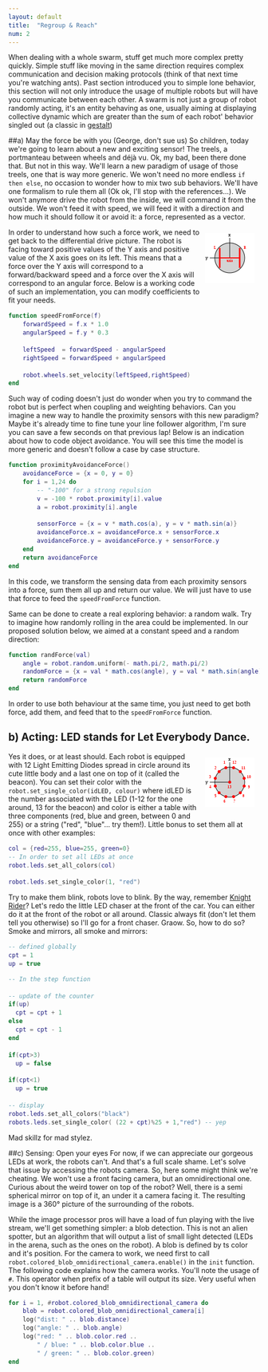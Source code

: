 ```yaml
---
layout: default
title:  "Regroup & Reach"
num: 2
---
```


When dealing with a whole swarm, stuff get much more complex pretty quickly. Simple stuff like moving in the same direction requires complex communication and decision making protocols (think of that next time you're watching ants). Past section introduced you to simple lone behavior, this section will not only introduce the usage of multiple robots but will have you communicate between each other. A swarm is not just a group of robot randomly acting, it's an entity behaving as one, usually aiming at displaying collective dynamic which are greater than the sum of each robot' behavior singled out (a classic in [gestalt](https://en.wikipedia.org/wiki/Gestalt_psychology))

##a) May the force be with you (George, don't sue us)
So children, today we're going to learn about a new and exciting sensor! The treels, a portmanteau between wheels and déjà vu. Ok, my bad, been there done that. But not in this way. We'll learn a new paradigm of usage of those treels, one that is way more generic. We won't need no more endless `if then else`, no occasion to wonder how to mix two sub behaviors. We'll have one formalism to rule them all (Ok ok, I'll stop with the references...). We won't anymore drive the robot from the inside, we will command it from the outside. We won't feed it with speed, we will feed it with a direction and how much it should follow it or avoid it: a force, represented as a vector.

<img src="./assets/robot_wheels.png" alt="picture of the differential drive" style="float:right; margin:10px;">

In order to understand how such a force work, we need to get back to the differential drive picture. The robot is facing toward positive values of the Y axis and positive value of the X axis goes on its left. This means that a force over the Y axis will correspond to a forward/backward speed and a force over the X axis will correspond to an angular force. Below is a working code of such an implementation, you can modify coefficients to fit your needs.

```lua
function speedFromForce(f)
    forwardSpeed = f.x * 1.0
    angularSpeed = f.y * 0.3

    leftSpeed  = forwardSpeed - angularSpeed
    rightSpeed = forwardSpeed + angularSpeed

    robot.wheels.set_velocity(leftSpeed,rightSpeed)
end
```

Such way of coding doesn't just do wonder when you try to command the robot but is perfect when coupling and weighting behaviors. Can you imagine a new way to handle the proximity sensors with this new paradigm? Maybe it's already time to fine tune your line follower algorithm, I'm sure you can save a few seconds on that previous lap! Below is an indication about how to code object avoidance. You will see this time the model is more generic and doesn't follow a case by case structure.

```lua
function proximityAvoidanceForce()
    avoidanceForce = {x = 0, y = 0}
    for i = 1,24 do
        -- "-100" for a strong repulsion 
        v = -100 * robot.proximity[i].value 
        a = robot.proximity[i].angle

        sensorForce = {x = v * math.cos(a), y = v * math.sin(a)}
        avoidanceForce.x = avoidanceForce.x + sensorForce.x
        avoidanceForce.y = avoidanceForce.y + sensorForce.y
    end
    return avoidanceForce
end
```

In this code, we transform the sensing data from each proximity sensors into a force, sum them all up and return our value. We will just have to use that force to feed the `speedFromForce` function.

Same can be done to create a real exploring behavior: a random walk. Try to imagine how randomly rolling in the area could be implemented. In our proposed solution below, we aimed at a constant speed and a random direction:

```lua
function randForce(val)
    angle = robot.random.uniform(- math.pi/2, math.pi/2)
    randomForce = {x = val * math.cos(angle), y = val * math.sin(angle) }
    return randomForce
end
```

In order to use both behaviour at the same time, you just need to get both force, add them, and feed that to the `speedFromForce` function.


## b) Acting: LED stands for Let Everybody Dance.

<img src="./assets/robot_leds.png" alt="leds actuator" style="float:right; margin:10px;">

Yes it does, or at least should. Each robot is equipped with 12 Light Emitting Diodes spread in circle around its cute little body and a last one on top of it (called the beacon). You can set their color with the `robot.set_single_color(idLED, colour)` where idLED is the number associated with the LED (1-12 for the one around, 13 for the beacon) and color is either a table with three components (red, blue and green, between 0 and 255) or a string ("red", "blue"... try them!). Little bonus to set them all at once with other examples:

```lua
col = {red=255, blue=255, green=0}
-- In order to set all LEDs at once
robot.leds.set_all_colors(col)

robot.leds.set_single_color(1, "red")
```

Try to make them blink, robots love to blink. By the way, remember [Knight Rider](https://www.youtube.com/watch?v=Mo8Qls0HnWo)? Let's redo the little LED chaser at the front of the car. You can either do it at the front of the robot or all around. Classic always fit (don't let them tell you otherwise) so I'll go for a front chaser. Graow. So, how to do so? Smoke and mirrors, all smoke and mirrors:

```lua
-- defined globally
cpt = 1
up = true
```

```lua
-- In the step function

-- update of the counter
if(up)
  cpt = cpt + 1
else
  cpt = cpt - 1
end

if(cpt>3)
  up = false

if(cpt<1)
  up = true

-- display
robot.leds.set_all_colors("black")	
robots.leds.set_single_color( (22 + cpt)%25 + 1,"red") -- yep
```

Mad skillz for mad stylez.

##c) Sensing: Open your eyes
For now, if we can appreciate our gorgeous LEDs at work, the robots can't. And that's a full scale shame. Let's solve that issue by accessing the robots camera. So, here some might think we're cheating. We won't use a front facing camera, but an omnidirectional one. Curious about the weird tower on top of the robot? Well, there is a semi spherical mirror on top of it, an under it a camera facing it. The resulting image is a 360° picture of the surrounding of the robots.

While the image processor pros will have a load of fun playing with the live stream, we'll get something simpler: a blob detection. This is not an alien spotter, but an algorithm that will output a list of small light detected (LEDs in the arena, such as the ones on the robot). A blob is defined by ts color and it's position. For the camera to work, we need first to call `robot.colored_blob_omnidirectional_camera.enable()` in the `init` function. The following code explains how the camera works. You'll note the usage of `#`. This operator when prefix of a table will output its size. Very useful when you don't know it before hand!

```lua
for i = 1, #robot.colored_blob_omnidirectional_camera do
	blob = robot.colored_blob_omnidirectional_camera[i]
	log("dist: " .. blob.distance)
	log("angle: " .. blob.angle)
	log("red: " .. blob.color.red ..
	    " / blue: " .. blob.color.blue ..
	    " / green: " .. blob.color.green)
end
```
